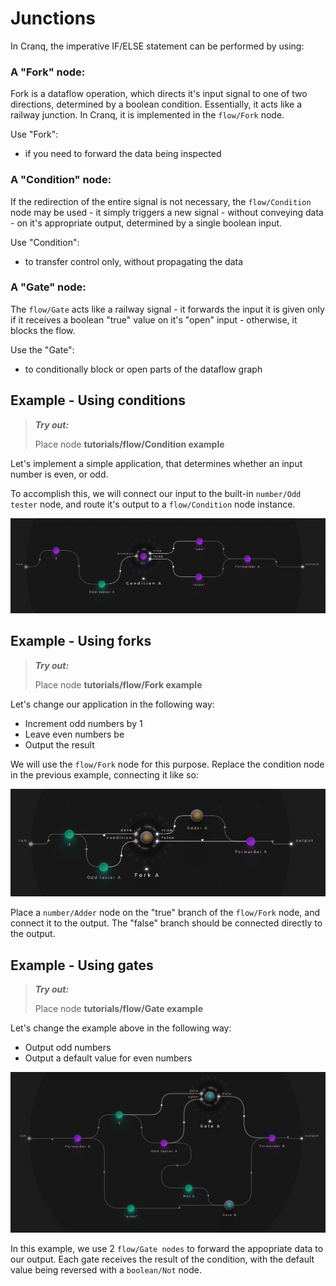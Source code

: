 # Junctions

In Cranq, the imperative IF/ELSE statement can be performed by using:

### A "Fork" node:

Fork is a dataflow operation, which directs it's input signal to one of two directions, determined by a boolean condition. Essentially, it acts like a railway junction. In Cranq, it is implemented in the ```flow/Fork``` node.

Use "Fork":
- if you need to forward the data being inspected

### A "Condition" node:

If the redirection of the entire signal is not necessary, the ```flow/Condition``` node may be used - it simply triggers a new signal - without conveying data - on it's appropriate output, determined by a single boolean input.

Use "Condition":
- to transfer control only, without propagating the data

### A "Gate" node:

The ```flow/Gate``` acts like a railway signal - it forwards the input it is given only if it receives a boolean "true" value on it's "open" input - otherwise, it blocks the flow.

Use the "Gate":
- to conditionally block or open parts of the dataflow graph

## Example - Using conditions

> **_Try out:_**
>
> Place node **tutorials/flow/Condition example**

Let's implement a simple application, that determines whether an input number is even, or odd.

To accomplish this, we will connect our input to the built-in ```number/Odd tester``` node, and route it's output to a ```flow/Condition``` node instance.

![](images/2021-07-31-23-09-24.png)

## Example - Using forks

> **_Try out:_**
>
> Place node **tutorials/flow/Fork example**

Let's change our application in the following way:
- Increment odd numbers by 1
- Leave even numbers be
- Output the result

We will use the ```flow/Fork``` node for this purpose. Replace the condition node in the previous example, connecting it like so:

![](images/2021-07-31-23-15-33.png)


Place a ```number/Adder``` node on the "true" branch of the ```flow/Fork``` node, and connect it to the output. The "false" branch should be connected directly to the output.

## Example - Using gates

> **_Try out:_**
>
> Place node **tutorials/flow/Gate example**

Let's change the example above in the following way:
- Output odd numbers
- Output a default value for even numbers

![](images/2021-07-31-22-50-40.png)

In this example, we use 2 ```flow/Gate nodes``` to forward the appopriate data to our output. Each gate receives the result of the condition, with the default value being reversed with a ```boolean/Not``` node.
